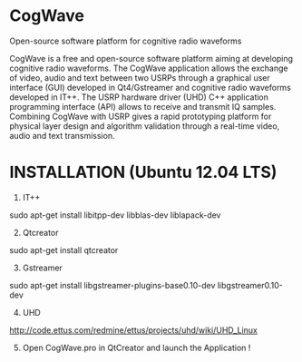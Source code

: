 CogWave
=======

Open-source software platform for cognitive radio waveforms


CogWave is a free and open-source software platform aiming at developing cognitive radio waveforms. The CogWave application allows the exchange of video, audio and text between two USRPs through a graphical user interface (GUI) developed in Qt4/Gstreamer and cognitive radio waveforms developed in IT++. The USRP hardware driver (UHD) C++ application programming interface (API) allows to receive and transmit IQ samples. Combining CogWave with USRP gives a rapid prototyping platform for physical layer design and algorithm validation through a real-time video, audio and text transmission.


INSTALLATION (Ubuntu 12.04 LTS)
===============================

1) IT++

sudo apt-get install libitpp-dev libblas-dev liblapack-dev

2) Qtcreator

sudo apt-get install qtcreator

3) Gstreamer

sudo apt-get install libgstreamer-plugins-base0.10-dev libgstreamer0.10-dev

4) UHD

http://code.ettus.com/redmine/ettus/projects/uhd/wiki/UHD_Linux

5) Open CogWave.pro in QtCreator and launch the Application !



